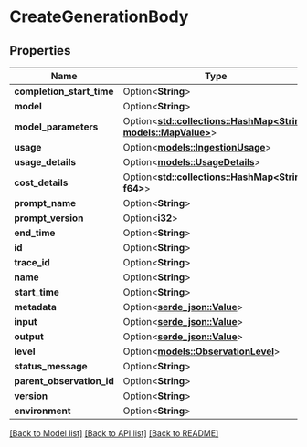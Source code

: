 # CreateGenerationBody

## Properties

Name | Type | Description | Notes
------------ | ------------- | ------------- | -------------
**completion_start_time** | Option<**String**> |  | [optional]
**model** | Option<**String**> |  | [optional]
**model_parameters** | Option<[**std::collections::HashMap<String, models::MapValue>**](MapValue.md)> |  | [optional]
**usage** | Option<[**models::IngestionUsage**](IngestionUsage.md)> |  | [optional]
**usage_details** | Option<[**models::UsageDetails**](UsageDetails.md)> |  | [optional]
**cost_details** | Option<**std::collections::HashMap<String, f64>**> |  | [optional]
**prompt_name** | Option<**String**> |  | [optional]
**prompt_version** | Option<**i32**> |  | [optional]
**end_time** | Option<**String**> |  | [optional]
**id** | Option<**String**> |  | [optional]
**trace_id** | Option<**String**> |  | [optional]
**name** | Option<**String**> |  | [optional]
**start_time** | Option<**String**> |  | [optional]
**metadata** | Option<[**serde_json::Value**](.md)> |  | [optional]
**input** | Option<[**serde_json::Value**](.md)> |  | [optional]
**output** | Option<[**serde_json::Value**](.md)> |  | [optional]
**level** | Option<[**models::ObservationLevel**](ObservationLevel.md)> |  | [optional]
**status_message** | Option<**String**> |  | [optional]
**parent_observation_id** | Option<**String**> |  | [optional]
**version** | Option<**String**> |  | [optional]
**environment** | Option<**String**> |  | [optional]

[[Back to Model list]](../README.md#documentation-for-models) [[Back to API list]](../README.md#documentation-for-api-endpoints) [[Back to README]](../README.md)



